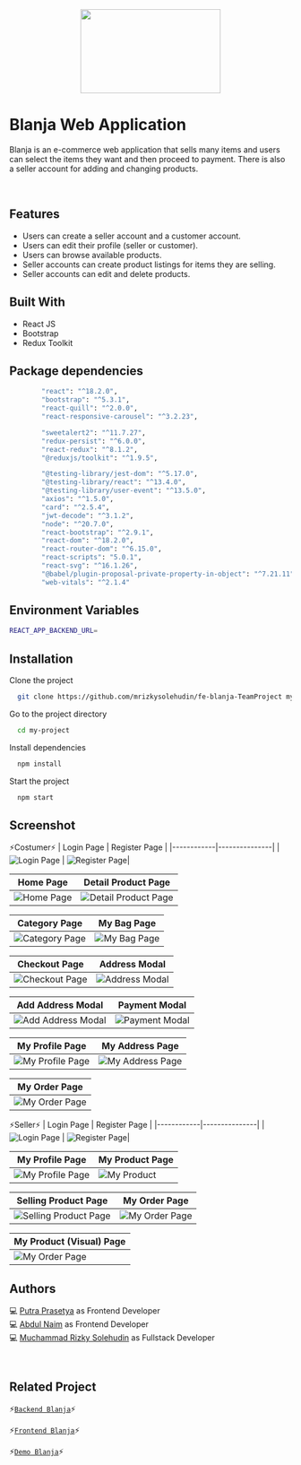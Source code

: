 <div align="center">
 <img height="150" width="250" src="https://github.com/mrizkysolehudin/fe-blanja-TeamProject/blob/master/src/assets/icons/shoppingBag.svg"  />
</div>

# Blanja Web Application

Blanja is an e-commerce web application that sells many items and users can select the items they want and then proceed to payment. There is also a seller account for adding and changing products.

<br />

## Features

- Users can create a seller account and a customer account.
- Users can edit their profile (seller or customer).
- Users can browse available products.
- Seller accounts can create product listings for items they are selling.
- Seller accounts can edit and delete products.

## Built With

- React JS
- Bootstrap
- Redux Toolkit

## Package dependencies

```bash
		"react": "^18.2.0",
		"bootstrap": "^5.3.1",
		"react-quill": "^2.0.0",
		"react-responsive-carousel": "^3.2.23",

		"sweetalert2": "^11.7.27",
		"redux-persist": "^6.0.0",
		"react-redux": "^8.1.2",
		"@reduxjs/toolkit": "^1.9.5",

		"@testing-library/jest-dom": "^5.17.0",
		"@testing-library/react": "^13.4.0",
		"@testing-library/user-event": "^13.5.0",
		"axios": "^1.5.0",
		"card": "^2.5.4",
		"jwt-decode": "^3.1.2",
		"node": "^20.7.0",
		"react-bootstrap": "^2.9.1",
		"react-dom": "^18.2.0",
		"react-router-dom": "^6.15.0",
		"react-scripts": "5.0.1",
		"react-svg": "^16.1.26",
 		"@babel/plugin-proposal-private-property-in-object": "^7.21.11",
		"web-vitals": "^2.1.4"
```

## Environment Variables

```bash
REACT_APP_BACKEND_URL=
```

## Installation

Clone the project

```bash
  git clone https://github.com/mrizkysolehudin/fe-blanja-TeamProject my-project
```

Go to the project directory

```bash
  cd my-project
```

Install dependencies

```bash
  npm install
```

Start the project

```bash
  npm start
```

## Screenshot

⚡Costumer⚡
| Login Page | Register Page |
|------------|---------------|
|![Login Page](<https://github.com/putrapr/fe-blanja/blob/master/src/assets/img/screenshot/costumer/Blanja-Web-App%20(0).png>) | ![Register Page](<https://github.com/putrapr/fe-blanja/blob/master/src/assets/img/screenshot/costumer/Blanja-Web-App%20(1).png>)|

| Home Page                                                                                                                    | Detail Product Page                                                                                                                    |
| ---------------------------------------------------------------------------------------------------------------------------- | -------------------------------------------------------------------------------------------------------------------------------------- |
| ![Home Page](<https://github.com/putrapr/fe-blanja/blob/master/src/assets/img/screenshot/costumer/Blanja-Web-App%20(2).png>) | ![Detail Product Page](<https://github.com/putrapr/fe-blanja/blob/master/src/assets/img/screenshot/costumer/Blanja-Web-App%20(4).png>) |

| Category Page                                                                                                                    | My Bag Page                                                                                                                    |
| -------------------------------------------------------------------------------------------------------------------------------- | ------------------------------------------------------------------------------------------------------------------------------ |
| ![Category Page](<https://github.com/putrapr/fe-blanja/blob/master/src/assets/img/screenshot/costumer/Blanja-Web-App%20(3).png>) | ![My Bag Page](<https://github.com/putrapr/fe-blanja/blob/master/src/assets/img/screenshot/costumer/Blanja-Web-App%20(5).png>) |

| Checkout Page                                                                                                                    | Address Modal                                                                                                                    |
| -------------------------------------------------------------------------------------------------------------------------------- | -------------------------------------------------------------------------------------------------------------------------------- |
| ![Checkout Page](<https://github.com/putrapr/fe-blanja/blob/master/src/assets/img/screenshot/costumer/Blanja-Web-App%20(6).png>) | ![Address Modal](<https://github.com/putrapr/fe-blanja/blob/master/src/assets/img/screenshot/costumer/Blanja-Web-App%20(7).png>) |

| Add Address Modal                                                                                                                    | Payment Modal                                                                                                                    |
| ------------------------------------------------------------------------------------------------------------------------------------ | -------------------------------------------------------------------------------------------------------------------------------- |
| ![Add Address Modal](<https://github.com/putrapr/fe-blanja/blob/master/src/assets/img/screenshot/costumer/Blanja-Web-App%20(8).png>) | ![Payment Modal](<https://github.com/putrapr/fe-blanja/blob/master/src/assets/img/screenshot/costumer/Blanja-Web-App%20(9).png>) |

| My Profile Page                                                                                                                     | My Address Page                                                                                                                     |
| ----------------------------------------------------------------------------------------------------------------------------------- | ----------------------------------------------------------------------------------------------------------------------------------- |
| ![My Profile Page](<https://github.com/putrapr/fe-blanja/blob/master/src/assets/img/screenshot/costumer/Blanja-Web-App%20(10).png>) | ![My Address Page](<https://github.com/putrapr/fe-blanja/blob/master/src/assets/img/screenshot/costumer/Blanja-Web-App%20(11).png>) |

| My Order Page                                                                                                                     |
| --------------------------------------------------------------------------------------------------------------------------------- |
| ![My Order Page](<https://github.com/putrapr/fe-blanja/blob/master/src/assets/img/screenshot/costumer/Blanja-Web-App%20(12).png>) |

⚡Seller⚡
| Login Page | Register Page |
|------------|---------------|
|![Login Page](<https://github.com/putrapr/fe-blanja/blob/master/src/assets/img/screenshot/seller/Blanja-Web-App%20(0).png>) | ![Register Page](<https://github.com/putrapr/fe-blanja/blob/master/src/assets/img/screenshot/seller/Blanja-Web-App%20(1).png>)|

| My Profile Page                                                                                                                                       | My Product Page                                                                                                                                  |
| ----------------------------------------------------------------------------------------------------------------------------------------------------- | ------------------------------------------------------------------------------------------------------------------------------------------------ |
| ![My Profile Page](<https://github.com/mrizkysolehudin/fe-blanja-TeamProject/blob/master/src/assets/img/screenshot/seller/Blanja-Web-App%20(2)1.png>) | ![My Product](<https://github.com/mrizkysolehudin/fe-blanja-TeamProject/blob/master/src/assets/img/screenshot/seller/Blanja-Web-App%20(3)1.png>) |

| Selling Product Page                                                                                                                                       | My Order Page                                                                                                                                       |
| ---------------------------------------------------------------------------------------------------------------------------------------------------------- | --------------------------------------------------------------------------------------------------------------------------------------------------- |
| ![Selling Product Page](<https://github.com/mrizkysolehudin/fe-blanja-TeamProject/blob/master/src/assets/img/screenshot/seller/Blanja-Web-App%20(4)1.png>) | ![My Order Page](<https://github.com/mrizkysolehudin/fe-blanja-TeamProject/blob/master/src/assets/img/screenshot/seller/Blanja-Web-App%20(5)1.png>) |

| My Product (Visual) Page                                                                                                       |
| ------------------------------------------------------------------------------------------------------------------------------ |
| ![My Order Page](<https://github.com/putrapr/fe-blanja/blob/master/src/assets/img/screenshot/seller/Blanja-Web-App%20(6).png>) |

## Authors

💻 [Putra Prasetya](https://github.com/putrapr) as Frontend Developer <br/>
💻 [Abdul Naim](https://github.com/abdulnaim6) as Frontend Developer <br/>
💻 [Muchammad Rizky Solehudin](https://github.com/mrizkysolehudin) as Fullstack Developer

<br />

## Related Project

⚡[`Backend Blanja`](https://github.com/abdulnaim6/be-blanja-TeamProject)⚡

⚡[`Frontend Blanja`](https://github.com/abdulnaim6/fe-blanja)⚡

⚡[`Demo Blanja`](https://master--blanja-web-team.netlify.app/)⚡
